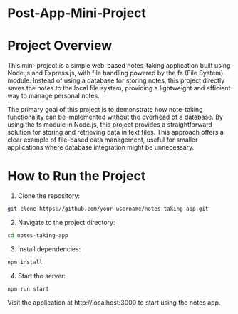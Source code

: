 # Post-App-Mini-Project

# Project Overview

This mini-project is a simple web-based notes-taking application built using Node.js and Express.js, with file handling powered by the fs (File System) module. Instead of using a database for storing notes, this project directly saves the notes to the local file system, providing a lightweight and efficient way to manage personal notes.

The primary goal of this project is to demonstrate how note-taking functionality can be implemented without the overhead of a database. By using the fs module in Node.js, this project provides a straightforward solution for storing and retrieving data in text files. This approach offers a clear example of file-based data management, useful for smaller applications where database integration might be unnecessary.

# How to Run the Project
1. Clone the repository:

```bash
git clone https://github.com/your-username/notes-taking-app.git
```

2. Navigate to the project directory:

```bash
cd notes-taking-app
```

3. Install dependencies:

```bash
npm install
```

4. Start the server:

```bash
npm run start
```

Visit the application at http://localhost:3000 to start using the notes app.
